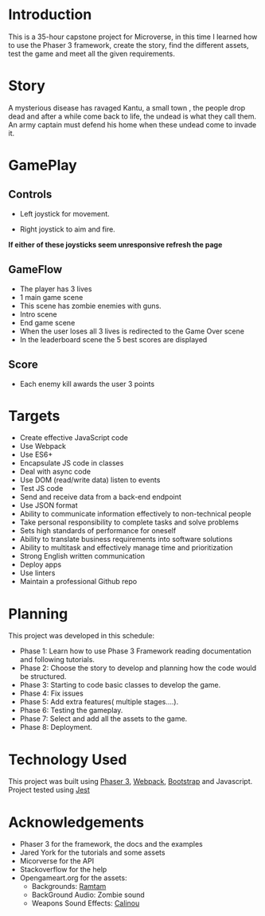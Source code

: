 # Introduction

This is a 35-hour capstone project for Microverse, in this time I learned how to use the Phaser 3 framework, create the story, find the different assets, test the game and meet all the given requirements.

# Story
A mysterious disease has ravaged Kantu, a small town , the people drop dead and after a while come back to life, the undead is what they call them. An army captain must defend his home when these undead come to invade it.


# GamePlay

## Controls 

- Left joystick for movement.

- Right joystick to aim and fire.
  
**If either of these joysticks seem unresponsive refresh the page**

## GameFlow

- The player has 3 lives
- 1 main game scene
- This scene has zombie enemies with guns.
- Intro scene
- End game scene
- When the user loses all 3 lives is redirected to the Game Over scene
- In the leaderboard scene the 5 best scores are displayed

## Score

- Each enemy kill awards the user 3 points
  
  
# Targets

- Create effective JavaScript code
- Use Webpack
- Use ES6+
- Encapsulate JS code in classes
- Deal with async code
- Use DOM (read/write data) listen to events
- Test JS code
- Send and receive data from a back-end endpoint
- Use JSON format
- Ability to communicate information effectively to non-technical people
- Take personal responsibility to complete tasks and solve problems
- Sets high standards of performance for oneself
- Ability to translate business requirements into software solutions
- Ability to multitask and effectively manage time and prioritization
- Strong English written communication
- Deploy apps
- Use linters
- Maintain a professional Github repo

# Planning

This project was developed in this schedule:

- Phase 1: Learn how to use Phase 3 Framework reading documentation and following tutorials.
- Phase 2: Choose the story to develop and planning how the code would be structured.
- Phase 3: Starting to code basic classes to develop the game.
- Phase 4: Fix issues
- Phase 5: Add extra features( multiple stages....).
- Phase 6: Testing the gameplay.
- Phase 7: Select and add all the assets to the game.
- Phase 8: Deployment.

# Technology Used

This project was built using [Phaser 3](https://phaser.io/phaser3), [Webpack](https://webpack.js.org/), [Bootstrap](https://getbootstrap.com/) and Javascript.
Project tested using [Jest](https://jestjs.io/en/)

# Acknowledgements

- Phaser 3 for the framework, the docs and the examples
- Jared York for the tutorials and some assets
- Micorverse for the API
- Stackoverflow for the help
- Opengameart.org for the assets:
  - Backgrounds: [Ramtam](https://opengameart.org/users/ramtam)
  - BackGround Audio: Zombie sound
  - Weapons Sound Effects: [Calinou](https://opengameart.org/users/calinou)